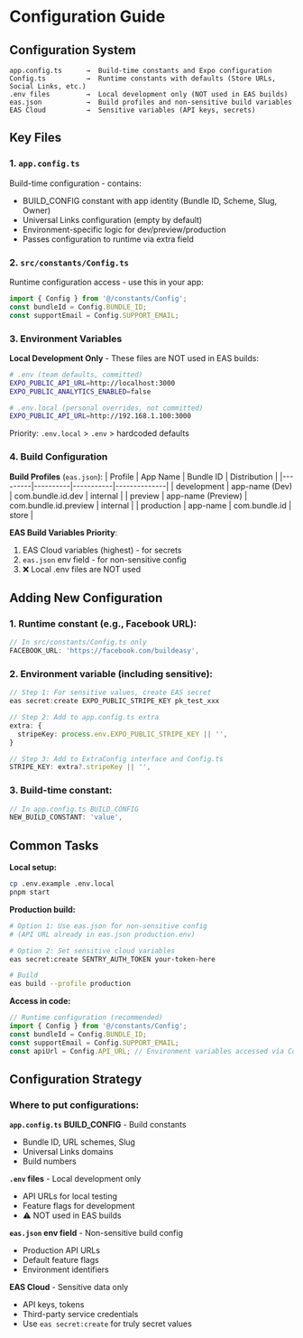 # Configuration Guide

## Configuration System

```
app.config.ts      →  Build-time constants and Expo configuration
Config.ts          →  Runtime constants with defaults (Store URLs, Social Links, etc.)
.env files         →  Local development only (NOT used in EAS builds)
eas.json           →  Build profiles and non-sensitive build variables
EAS Cloud          →  Sensitive variables (API keys, secrets)
```

## Key Files

### 1. `app.config.ts`
Build-time configuration - contains:
- BUILD_CONFIG constant with app identity (Bundle ID, Scheme, Slug, Owner)
- Universal Links configuration (empty by default)
- Environment-specific logic for dev/preview/production
- Passes configuration to runtime via extra field

### 2. `src/constants/Config.ts`
Runtime configuration access - use this in your app:
```typescript
import { Config } from '@/constants/Config';
const bundleId = Config.BUNDLE_ID;
const supportEmail = Config.SUPPORT_EMAIL;
```

### 3. Environment Variables

**Local Development Only** - These files are NOT used in EAS builds:
```bash
# .env (team defaults, committed)
EXPO_PUBLIC_API_URL=http://localhost:3000
EXPO_PUBLIC_ANALYTICS_ENABLED=false

# .env.local (personal overrides, not committed)
EXPO_PUBLIC_API_URL=http://192.168.1.100:3000
```

Priority: `.env.local` > `.env` > hardcoded defaults

### 4. Build Configuration

**Build Profiles** (`eas.json`):
| Profile | App Name | Bundle ID | Distribution |
|---------|----------|-----------|--------------|
| development | app-name (Dev) | com.bundle.id.dev | internal |
| preview | app-name (Preview) | com.bundle.id.preview | internal |
| production | app-name | com.bundle.id | store |

**EAS Build Variables Priority**:
1. EAS Cloud variables (highest) - for secrets
2. `eas.json` env field - for non-sensitive config
3. ❌ Local .env files are NOT used

## Adding New Configuration

### 1. Runtime constant (e.g., Facebook URL):
```typescript
// In src/constants/Config.ts only
FACEBOOK_URL: 'https://facebook.com/buildeasy',
```

### 2. Environment variable (including sensitive):
```typescript
// Step 1: For sensitive values, create EAS secret
eas secret:create EXPO_PUBLIC_STRIPE_KEY pk_test_xxx

// Step 2: Add to app.config.ts extra
extra: {
  stripeKey: process.env.EXPO_PUBLIC_STRIPE_KEY || '',
}

// Step 3: Add to ExtraConfig interface and Config.ts
STRIPE_KEY: extra?.stripeKey || '',
```

### 3. Build-time constant:
```typescript
// In app.config.ts BUILD_CONFIG
NEW_BUILD_CONSTANT: 'value',
```

## Common Tasks

**Local setup:**
```bash
cp .env.example .env.local
pnpm start
```

**Production build:**
```bash
# Option 1: Use eas.json for non-sensitive config
# (API URL already in eas.json production.env)

# Option 2: Set sensitive cloud variables
eas secret:create SENTRY_AUTH_TOKEN your-token-here

# Build
eas build --profile production
```

**Access in code:**
```typescript
// Runtime configuration (recommended)
import { Config } from '@/constants/Config';
const bundleId = Config.BUNDLE_ID;
const supportEmail = Config.SUPPORT_EMAIL;
const apiUrl = Config.API_URL; // Environment variables accessed via Config
```

## Configuration Strategy

### Where to put configurations:

**`app.config.ts` BUILD_CONFIG** - Build constants
- Bundle ID, URL schemes, Slug
- Universal Links domains
- Build numbers

**`.env` files** - Local development only
- API URLs for local testing
- Feature flags for development
- ⚠️ NOT used in EAS builds

**`eas.json` env field** - Non-sensitive build config
- Production API URLs
- Default feature flags
- Environment identifiers

**EAS Cloud** - Sensitive data only
- API keys, tokens
- Third-party service credentials
- Use `eas secret:create` for truly secret values